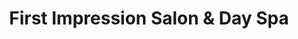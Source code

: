 ---
title: "First Impression Salon & Day Spa"
url: /marcellus/first-impression-salon-and-day-spa/
shop: beauty
---